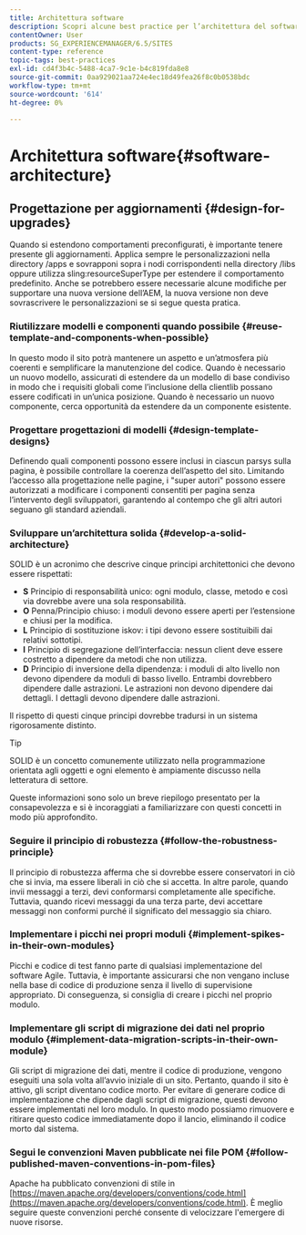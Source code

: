 ```yaml
---
title: Architettura software
description: Scopri alcune best practice per l’architettura del software per Adobe Experience Manager.
contentOwner: User
products: SG_EXPERIENCEMANAGER/6.5/SITES
content-type: reference
topic-tags: best-practices
exl-id: cd4f3b4c-5488-4ca7-9c1e-b4c819fda8e8
source-git-commit: 0aa929021aa724e4ec18d49fea26f8c0b0538bdc
workflow-type: tm+mt
source-wordcount: '614'
ht-degree: 0%

---
```


# Architettura software{#software-architecture}

## Progettazione per aggiornamenti {#design-for-upgrades}

Quando si estendono comportamenti preconfigurati, è importante tenere presente gli aggiornamenti. Applica sempre le personalizzazioni nella directory /apps e sovrapponi sopra i nodi corrispondenti nella directory /libs oppure utilizza sling:resourceSuperType per estendere il comportamento predefinito. Anche se potrebbero essere necessarie alcune modifiche per supportare una nuova versione dell’AEM, la nuova versione non deve sovrascrivere le personalizzazioni se si segue questa pratica.

### Riutilizzare modelli e componenti quando possibile {#reuse-template-and-components-when-possible}

In questo modo il sito potrà mantenere un aspetto e un’atmosfera più coerenti e semplificare la manutenzione del codice. Quando è necessario un nuovo modello, assicurati di estendere da un modello di base condiviso in modo che i requisiti globali come l’inclusione della clientlib possano essere codificati in un’unica posizione. Quando è necessario un nuovo componente, cerca opportunità da estendere da un componente esistente.

### Progettare progettazioni di modelli {#design-template-designs}

Definendo quali componenti possono essere inclusi in ciascun parsys sulla pagina, è possibile controllare la coerenza dell’aspetto del sito. Limitando l’accesso alla progettazione nelle pagine, i &quot;super autori&quot; possono essere autorizzati a modificare i componenti consentiti per pagina senza l’intervento degli sviluppatori, garantendo al contempo che gli altri autori seguano gli standard aziendali.

### Sviluppare un’architettura solida {#develop-a-solid-architecture}

SOLID è un acronimo che descrive cinque principi architettonici che devono essere rispettati:

* **S** Principio di responsabilità unico: ogni modulo, classe, metodo e così via dovrebbe avere una sola responsabilità.
* **O** Penna/Principio chiuso: i moduli devono essere aperti per l’estensione e chiusi per la modifica.
* **L** Principio di sostituzione iskov: i tipi devono essere sostituibili dai relativi sottotipi.
* **I** Principio di segregazione dell’interfaccia: nessun client deve essere costretto a dipendere da metodi che non utilizza.
* **D** Principio di inversione della dipendenza: i moduli di alto livello non devono dipendere da moduli di basso livello. Entrambi dovrebbero dipendere dalle astrazioni. Le astrazioni non devono dipendere dai dettagli. I dettagli devono dipendere dalle astrazioni.

Il rispetto di questi cinque principi dovrebbe tradursi in un sistema rigorosamente distinto.

>[!TIP]
>
>SOLID è un concetto comunemente utilizzato nella programmazione orientata agli oggetti e ogni elemento è ampiamente discusso nella letteratura di settore.
>
>Queste informazioni sono solo un breve riepilogo presentato per la consapevolezza e si è incoraggiati a familiarizzare con questi concetti in modo più approfondito.

### Seguire il principio di robustezza {#follow-the-robustness-principle}

Il principio di robustezza afferma che si dovrebbe essere conservatori in ciò che si invia, ma essere liberali in ciò che si accetta. In altre parole, quando invii messaggi a terzi, devi conformarsi completamente alle specifiche. Tuttavia, quando ricevi messaggi da una terza parte, devi accettare messaggi non conformi purché il significato del messaggio sia chiaro.

### Implementare i picchi nei propri moduli {#implement-spikes-in-their-own-modules}

Picchi e codice di test fanno parte di qualsiasi implementazione del software Agile. Tuttavia, è importante assicurarsi che non vengano incluse nella base di codice di produzione senza il livello di supervisione appropriato. Di conseguenza, si consiglia di creare i picchi nel proprio modulo.

### Implementare gli script di migrazione dei dati nel proprio modulo {#implement-data-migration-scripts-in-their-own-module}

Gli script di migrazione dei dati, mentre il codice di produzione, vengono eseguiti una sola volta all’avvio iniziale di un sito. Pertanto, quando il sito è attivo, gli script diventano codice morto. Per evitare di generare codice di implementazione che dipende dagli script di migrazione, questi devono essere implementati nel loro modulo. In questo modo possiamo rimuovere e ritirare questo codice immediatamente dopo il lancio, eliminando il codice morto dal sistema.

### Segui le convenzioni Maven pubblicate nei file POM {#follow-published-maven-conventions-in-pom-files}

Apache ha pubblicato convenzioni di stile in [https://maven.apache.org/developers/conventions/code.html](https://maven.apache.org/developers/conventions/code.html). È meglio seguire queste convenzioni perché consente di velocizzare l&#39;emergere di nuove risorse.

